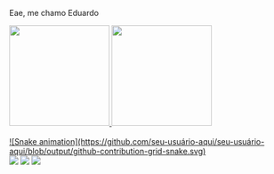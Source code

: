 Eae, me chamo Eduardo







<div>
<a href="https://github.com/seu-usuário-aqui">
<img loading="lazy" height="180em" src="https://github-readme-stats.vercel.app/api/top-langs/?username=23Edu4rd0&layout=compact&langs_count=7&theme=dracula"/>
<img loading="lazy" height="180em" src="https://github-readme-stats.vercel.app/api?username=23Edu4rd0&show_icons=true&theme=dracula&include_all_commits=true&count_private=true"/>
</div>
<br>
![Snake animation](https://github.com/seu-usuário-aqui/seu-usuário-aqui/blob/output/github-contribution-grid-snake.svg)
<br>
<a target="_blank" href="mailto:23eduardoviana@gmail.com" target="_blank"><img src="https://img.shields.io/badge/-Gmail-D14836?style=for-the-badge&logo=Gmail&logoColor=white"></img></a>
<a target="_blank" href="https://www.linkedin.com/in/eduardovianadev/" target="_blank"><img loading="lazy" src="https://img.shields.io/badge/-LinkedIn-%230077B5?style=for-the-badge&logo=linkedin&logoColor=white" target="_blank"></a>   
<a target="_blank" href="https://x.com/Edu4rdo_23" target="_blank"><img src="https://img.shields.io/badge/-Twitter-1DA1F2?style=for-the-badge&logo=Twitter&logoColor=white"></img></a>
